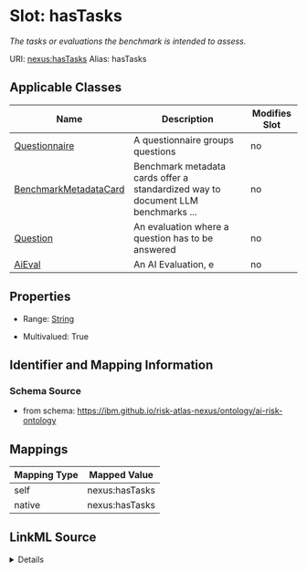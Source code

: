 

# Slot: hasTasks


_The tasks or evaluations the benchmark is intended to assess._





URI: [nexus:hasTasks](https://ibm.github.io/risk-atlas-nexus/ontology/hasTasks)
Alias: hasTasks

<!-- no inheritance hierarchy -->





## Applicable Classes

| Name | Description | Modifies Slot |
| --- | --- | --- |
| [Questionnaire](Questionnaire.md) | A questionnaire groups questions |  no  |
| [BenchmarkMetadataCard](BenchmarkMetadataCard.md) | Benchmark metadata cards offer a standardized way to document LLM benchmarks ... |  no  |
| [Question](Question.md) | An evaluation where a question has to be answered |  no  |
| [AiEval](AiEval.md) | An AI Evaluation, e |  no  |







## Properties

* Range: [String](String.md)

* Multivalued: True





## Identifier and Mapping Information







### Schema Source


* from schema: https://ibm.github.io/risk-atlas-nexus/ontology/ai-risk-ontology




## Mappings

| Mapping Type | Mapped Value |
| ---  | ---  |
| self | nexus:hasTasks |
| native | nexus:hasTasks |




## LinkML Source

<details>
```yaml
name: hasTasks
description: The tasks or evaluations the benchmark is intended to assess.
from_schema: https://ibm.github.io/risk-atlas-nexus/ontology/ai-risk-ontology
rank: 1000
alias: hasTasks
domain_of:
- AiEval
- BenchmarkMetadataCard
range: string
multivalued: true
inlined: false

```
</details>
